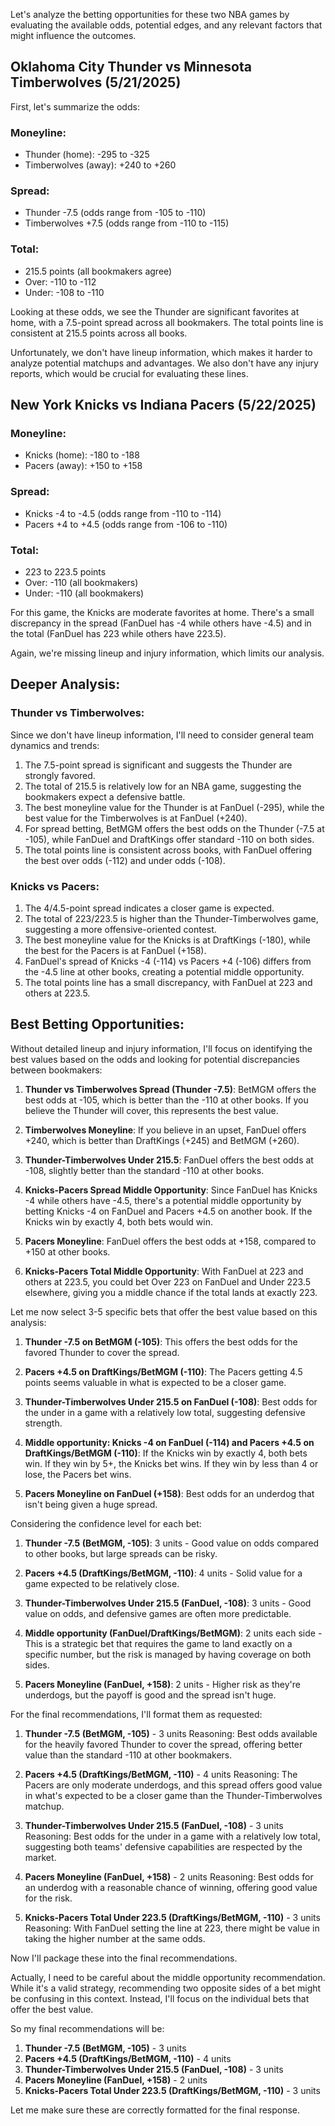 Let's analyze the betting opportunities for these two NBA games by evaluating the available odds, potential edges, and any relevant factors that might influence the outcomes.

## Oklahoma City Thunder vs Minnesota Timberwolves (5/21/2025)

First, let's summarize the odds:

### Moneyline:
- Thunder (home): -295 to -325
- Timberwolves (away): +240 to +260

### Spread:
- Thunder -7.5 (odds range from -105 to -110)
- Timberwolves +7.5 (odds range from -110 to -115)

### Total:
- 215.5 points (all bookmakers agree)
- Over: -110 to -112
- Under: -108 to -110

Looking at these odds, we see the Thunder are significant favorites at home, with a 7.5-point spread across all bookmakers. The total points line is consistent at 215.5 points across all books.

Unfortunately, we don't have lineup information, which makes it harder to analyze potential matchups and advantages. We also don't have any injury reports, which would be crucial for evaluating these lines.

## New York Knicks vs Indiana Pacers (5/22/2025)

### Moneyline:
- Knicks (home): -180 to -188
- Pacers (away): +150 to +158

### Spread:
- Knicks -4 to -4.5 (odds range from -110 to -114)
- Pacers +4 to +4.5 (odds range from -106 to -110)

### Total:
- 223 to 223.5 points
- Over: -110 (all bookmakers)
- Under: -110 (all bookmakers)

For this game, the Knicks are moderate favorites at home. There's a small discrepancy in the spread (FanDuel has -4 while others have -4.5) and in the total (FanDuel has 223 while others have 223.5).

Again, we're missing lineup and injury information, which limits our analysis.

## Deeper Analysis:

### Thunder vs Timberwolves:
Since we don't have lineup information, I'll need to consider general team dynamics and trends:

1. The 7.5-point spread is significant and suggests the Thunder are strongly favored.
2. The total of 215.5 is relatively low for an NBA game, suggesting the bookmakers expect a defensive battle.
3. The best moneyline value for the Thunder is at FanDuel (-295), while the best value for the Timberwolves is at FanDuel (+240).
4. For spread betting, BetMGM offers the best odds on the Thunder (-7.5 at -105), while FanDuel and DraftKings offer standard -110 on both sides.
5. The total points line is consistent across books, with FanDuel offering the best over odds (-112) and under odds (-108).

### Knicks vs Pacers:
1. The 4/4.5-point spread indicates a closer game is expected.
2. The total of 223/223.5 is higher than the Thunder-Timberwolves game, suggesting a more offensive-oriented contest.
3. The best moneyline value for the Knicks is at DraftKings (-180), while the best for the Pacers is at FanDuel (+158).
4. FanDuel's spread of Knicks -4 (-114) vs Pacers +4 (-106) differs from the -4.5 line at other books, creating a potential middle opportunity.
5. The total points line has a small discrepancy, with FanDuel at 223 and others at 223.5.

## Best Betting Opportunities:

Without detailed lineup and injury information, I'll focus on identifying the best values based on the odds and looking for potential discrepancies between bookmakers:

1. **Thunder vs Timberwolves Spread (Thunder -7.5)**: BetMGM offers the best odds at -105, which is better than the -110 at other books. If you believe the Thunder will cover, this represents the best value.

2. **Timberwolves Moneyline**: If you believe in an upset, FanDuel offers +240, which is better than DraftKings (+245) and BetMGM (+260).

3. **Thunder-Timberwolves Under 215.5**: FanDuel offers the best odds at -108, slightly better than the standard -110 at other books.

4. **Knicks-Pacers Spread Middle Opportunity**: Since FanDuel has Knicks -4 while others have -4.5, there's a potential middle opportunity by betting Knicks -4 on FanDuel and Pacers +4.5 on another book. If the Knicks win by exactly 4, both bets would win.

5. **Pacers Moneyline**: FanDuel offers the best odds at +158, compared to +150 at other books.

6. **Knicks-Pacers Total Middle Opportunity**: With FanDuel at 223 and others at 223.5, you could bet Over 223 on FanDuel and Under 223.5 elsewhere, giving you a middle chance if the total lands at exactly 223.

Let me now select 3-5 specific bets that offer the best value based on this analysis:

1. **Thunder -7.5 on BetMGM (-105)**: This offers the best odds for the favored Thunder to cover the spread.

2. **Pacers +4.5 on DraftKings/BetMGM (-110)**: The Pacers getting 4.5 points seems valuable in what is expected to be a closer game.

3. **Thunder-Timberwolves Under 215.5 on FanDuel (-108)**: Best odds for the under in a game with a relatively low total, suggesting defensive strength.

4. **Middle opportunity: Knicks -4 on FanDuel (-114) and Pacers +4.5 on DraftKings/BetMGM (-110)**: If the Knicks win by exactly 4, both bets win. If they win by 5+, the Knicks bet wins. If they win by less than 4 or lose, the Pacers bet wins.

5. **Pacers Moneyline on FanDuel (+158)**: Best odds for an underdog that isn't being given a huge spread.

Considering the confidence level for each bet:

1. **Thunder -7.5 (BetMGM, -105)**: 3 units - Good value on odds compared to other books, but large spreads can be risky.

2. **Pacers +4.5 (DraftKings/BetMGM, -110)**: 4 units - Solid value for a game expected to be relatively close.

3. **Thunder-Timberwolves Under 215.5 (FanDuel, -108)**: 3 units - Good value on odds, and defensive games are often more predictable.

4. **Middle opportunity (FanDuel/DraftKings/BetMGM)**: 2 units each side - This is a strategic bet that requires the game to land exactly on a specific number, but the risk is managed by having coverage on both sides.

5. **Pacers Moneyline (FanDuel, +158)**: 2 units - Higher risk as they're underdogs, but the payoff is good and the spread isn't huge.

For the final recommendations, I'll format them as requested:

1. **Thunder -7.5 (BetMGM, -105)** - 3 units
   Reasoning: Best odds available for the heavily favored Thunder to cover the spread, offering better value than the standard -110 at other bookmakers.

2. **Pacers +4.5 (DraftKings/BetMGM, -110)** - 4 units
   Reasoning: The Pacers are only moderate underdogs, and this spread offers good value in what's expected to be a closer game than the Thunder-Timberwolves matchup.

3. **Thunder-Timberwolves Under 215.5 (FanDuel, -108)** - 3 units
   Reasoning: Best odds for the under in a game with a relatively low total, suggesting both teams' defensive capabilities are respected by the market.

4. **Pacers Moneyline (FanDuel, +158)** - 2 units
   Reasoning: Best odds for an underdog with a reasonable chance of winning, offering good value for the risk.

5. **Knicks-Pacers Total Under 223.5 (DraftKings/BetMGM, -110)** - 3 units
   Reasoning: With FanDuel setting the line at 223, there might be value in taking the higher number at the same odds.

Now I'll package these into the final recommendations.

Actually, I need to be careful about the middle opportunity recommendation. While it's a valid strategy, recommending two opposite sides of a bet might be confusing in this context. Instead, I'll focus on the individual bets that offer the best value.

So my final recommendations will be:

1. **Thunder -7.5 (BetMGM, -105)** - 3 units
2. **Pacers +4.5 (DraftKings/BetMGM, -110)** - 4 units
3. **Thunder-Timberwolves Under 215.5 (FanDuel, -108)** - 3 units
4. **Pacers Moneyline (FanDuel, +158)** - 2 units
5. **Knicks-Pacers Total Under 223.5 (DraftKings/BetMGM, -110)** - 3 units

Let me make sure these are correctly formatted for the final response.